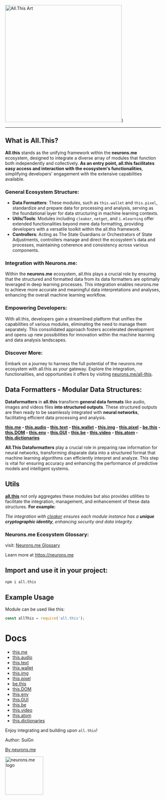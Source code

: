 <img src="https://suign.github.io/assets/imgs/monadlisa_allthis-removebg.png" alt="All.This Art" width="377" height="377">)

------

## **What is All.This?**

**All.this** stands as the unifying framework within the **neurons.me** ecosystem, designed to integrate a diverse array of modules that function both independently and collectively. **As an entry point, all.this facilitates easy access and interaction with the ecosystem's functionalities**, simplifying developers' engagement with the extensive capabilities available.

### General Ecosystem Structure:

- **Data Formatters**: These modules, such as `this.wallet` and `this.pixel`, standardize and prepare data for processing and analysis, serving as the foundational layer for data structuring in machine learning contexts.
- **Utils/Tools**: Modules including `cleaker`, `netget`, and `i.mlearning` offer extended functionalities beyond mere data formatting, providing developers with a versatile toolkit within the all.this framework.
- **Controllers**: Acting as The State Guardians or Orchestrators of State Adjustments, controllers manage and direct the ecosystem's data and processes, maintaining coherence and consistency across various components.

### Integration with Neurons.me:

Within the **neurons.me** ecosystem, all.this plays a crucial role by ensuring that the structured and formatted data from its data formatters are optimally leveraged in deep learning processes. This integration enables neurons.me to achieve more accurate and meaningful data interpretations and analyses, enhancing the overall machine learning workflow.

### Empowering Developers:

With all.this, developers gain a streamlined platform that unifies the capabilities of various modules, eliminating the need to manage them separately. This consolidated approach fosters accelerated development and opens up new possibilities for innovation within the machine learning and data analysis landscapes.

### Discover More:

Embark on a journey to harness the full potential of the neurons.me ecosystem with all.this as your gateway. Explore the integration, functionalities, and opportunities it offers by visiting [neurons.me/all-this](https://neurons.me/all-this).

## Data Formatters - Modular Data Structures:

**Dataformatters** in **all.this** transform **general data formats** like audio, images and videos files **into structured outputs**. These structured outputs are then ready to be seamlessly integrated with **neural networks**, facilitating efficient data processing and analysis.

**[this.me](https://suign.github.io/this.me)  - [this.audio](https://suign.github.io/this.audio) - [this.text](https://suign.github.io/this.text) - [this.wallet](https://suign.github.io/this.wallet) - [this.img](https://suign.github.io/this.img) - [this.pixel](https://suign.github.io/Pixels) - [be.this](https://suign.github.io/be.this) - [this.DOM](https://suign.github.io/this.DOM) - [this.env](https://suign.github.io/this.env/) - [this.GUI](https://suign.github.io/this.GUI) - [this.be](https://suign.github.io/this.be) - [this.video](https://suign.github.io/this.video) - [this.atom](https://suign.github.io/this.atom) - [this.dictionaries](https://suign.github.io/this.dictionaries/)**

**All.This Dataformatters** play a crucial role in preparing raw information for neural networks, transforming disparate data into a structured format that machine learning algorithms can efficiently interpret and analyze. This step is vital for ensuring accuracy and enhancing the performance of predictive models and intelligent systems.

## **Utils**

**[all.this](https://neurons.me/all-this)** not only aggregates these modules but also provides utilities to facilitate the integration, management, and enhancement of these data structures. **For example:**

*The integration with [cleaker](https://suign.github.io/cleaker/) ensures each module instance has a **unique cryptographic identity**, enhancing security and data integrity.*

### Neurons.me Ecosystem Glossary:

visit: [Neurons.me Glossary](https://suign.github.io/neurons.me/Glossary) 

Learn more at https://neurons.me


## Import and use it in your project:
```bash
npm i all.this
```

## Example Usage
Module can be used like this:
```javascript
const allThis = require('all.this');
```

# Docs

- [this.me](https://suign.github.io/this.me)
- [this.audio](https://suign.github.io/this.audio)
- [this.text](https://suign.github.io/this.text)
- [this.wallet](https://suign.github.io/this.wallet)
- [this.img](https://suign.github.io/this.img)
- [this.pixel](https://suign.github.io/Pixels)
- [be.this](https://suign.github.io/be.this)
- [this.DOM](https://suign.github.io/this.DOM)
- [this.env](https://suign.github.io/this.env/)
- [this.GUI](https://suign.github.io/this.GUI)
- [this.be](https://suign.github.io/this.be)
- [this.video](https://suign.github.io/this.video)
- [this.atom](https://suign.github.io/this.atom)
- [this.dictionaries](https://suign.github.io/this.dictionaries/)

Enjoy integrating and building upon `all.this`!



Author: SuiGn

[By neurons.me](https://neurons.me)

<img src="https://suign.github.io/neurons.me/neurons_logo.png" alt="neurons.me logo" width="123" height="123" style="width123px; height:123px;">





